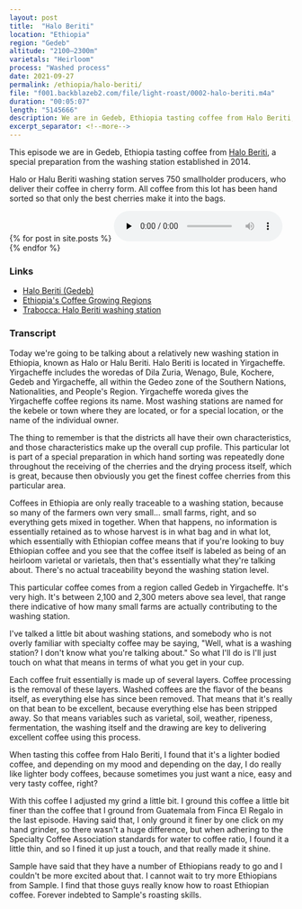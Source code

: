 ```yaml
---
layout: post
title:  "Halo Beriti"
location: "Ethiopia"
region: "Gedeb"
altitude: "2100–2300m"
varietals: "Heirloom"
process: "Washed process"
date: 2021-09-27
permalink: /ethiopia/halo-beriti/
file: "f001.backblazeb2.com/file/light-roast/0002-halo-beriti.m4a"
duration: "00:05:07"
length: "5145666"
description: We are in Gedeb, Ethiopia tasting coffee from Halo Beriti, a special preparation from the washing station established in 2014.
excerpt_separator: <!--more-->
---
```


<section class="my-4 space-y-4 font-body text-gray-400">
<p>This episode we are in Gedeb, Ethiopia tasting coffee from <a class="text-white border-b border-gray-300 hover:border-b border-gray-400 hover:border-gray-100" href="https://samplecoffee.com.au/coffee/halo-beriti">Halo Beriti</a>, a special preparation from the washing station established in 2014.</p>
<p>Halo or Halu Beriti washing station serves 750 smallholder producers, who deliver their coffee in cherry form. All coffee from this lot has been hand sorted so that only the best cherries make it into the bags.</p>
</section>

<!--more-->
{% for post in site.posts %}
<audio class="my-8 w-full h-8" src="https://{{ post.file }}" controls="" preload="none"></audio>
{% endfor %}

<h3 class="mb-4 font-display text-xl text-white">Links</h3>
<ul class="ml-4 font-body list-disc text-white">
	<li><a class="text-white border-b border-gray-300 hover:border-b border-gray-400 hover:border-gray-100" href="https://samplecoffee.com.au/coffee/halo-beriti">Halo Beriti (Gedeb)</a></li>
	<li><a class="text-white border-b border-gray-300 hover:border-b border-gray-400 hover:border-gray-100" href="https://allyopen.com/blogs/get-inspired/ethiopias-coffee-growing-regions-a-brief-explainer">Ethiopia's Coffee Growing Regions</a></li>
	<li><a class="text-white border-b border-gray-300 hover:border-b border-gray-400 hover:border-gray-100" href="https://www.trabocca.com/our-coffees/ethiopia/yirgacheffe/halo-beriti-washing-station/">Trabocca: Halo Beriti washing station</a></li>
</ul>
<h3 class="my-4 font-display text-xl text-white">Transcript</h3>
<section class="font-body text-sm space-y-2 text-gray-400">
<p>Today we're going to be talking about a relatively new washing station in Ethiopia, known as Halo or Halu Beriti. Halo Beriti is located in Yirgacheffe. Yirgacheffe includes the woredas of Dila Zuria, Wenago, Bule, Kochere, Gedeb and Yirgacheffe, all within the Gedeo zone of the Southern Nations, Nationalities, and People's Region. Yirgacheffe woreda gives the Yirgacheffe coffee regions its name. Most washing stations are named for the kebele or town where they are located, or for a special location, or the name of the individual owner.</p>
<p>The thing to remember is that the districts all have their own characteristics, and those characteristics make up the overall cup profile. This particular lot is part of a special preparation in which hand sorting was repeatedly done throughout the receiving of the cherries and the drying process itself, which is great, because then obviously you get the finest coffee cherries from this particular area.</p>
<p>Coffees in Ethiopia are only really traceable to a washing station, because so many of the farmers own very small... small farms, right, and so everything gets mixed in together. When that happens, no information is essentially retained as to whose harvest is in what bag and in what lot, which essentially with Ethiopian coffee means that if you're looking to buy Ethiopian coffee and you see that the coffee itself is labeled as being of an heirloom varietal or varietals, then that's essentially what they're talking about. There's no actual traceability beyond the washing station level.</p>
<p>This particular coffee comes from a region called Gedeb in Yirgacheffe. It's very high. It's between 2,100 and 2,300 meters above sea level, that range there indicative of how many small farms are actually contributing to the washing station.</p>
<p>I've talked a little bit about washing stations, and somebody who is not overly familiar with specialty coffee may be saying, "Well, what is a washing station? I don't know what you're talking about." So what I'll do is I'll just touch on what that means in terms of what you get in your cup.</p>
<p>Each coffee fruit essentially is made up of several layers. Coffee processing is the removal of these layers. Washed coffees are the flavor of the beans itself, as everything else has since been removed. That means that it's really on that bean to be excellent, because everything else has been stripped away. So that means variables such as varietal, soil, weather, ripeness, fermentation, the washing itself and the drawing are key to delivering excellent coffee using this process.</p>
<p>When tasting this coffee from Halo Beriti, I found that it's a lighter bodied coffee, and depending on my mood and depending on the day, I do really like lighter body coffees, because sometimes you just want a nice, easy and very tasty coffee, right?</p>
<p>With this coffee I adjusted my grind a little bit. I ground this coffee a little bit finer than the coffee that I ground from Guatemala from Finca El Regalo in the last episode. Having said that, I only ground it finer by one click on my hand grinder, so there wasn't a huge difference, but when adhering to the Specialty Coffee Association standards for water to coffee ratio, I found it a little thin, and so I fined it up just a touch, and that really made it shine.</p>
<p>Sample have said that they have a number of Ethiopians ready to go and I couldn't be more excited about that. I cannot wait to try more Ethiopians from Sample. I find that those guys really know how to roast Ethiopian coffee. Forever indebted to Sample's roasting skills.</p>
</section>